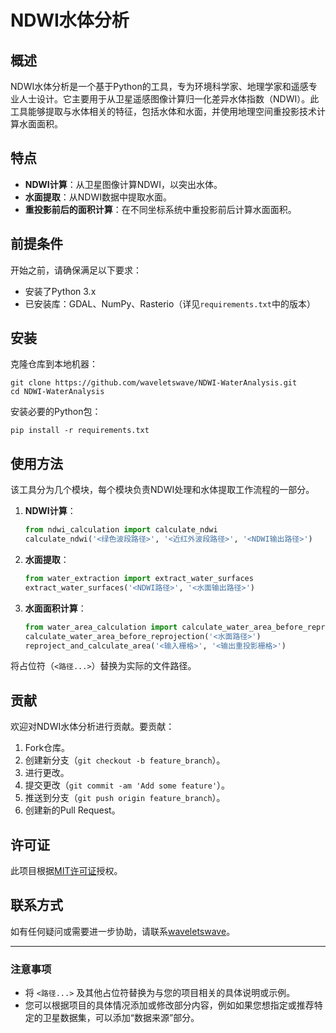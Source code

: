 # NDWI水体分析

## 概述
NDWI水体分析是一个基于Python的工具，专为环境科学家、地理学家和遥感专业人士设计。它主要用于从卫星遥感图像计算归一化差异水体指数（NDWI）。此工具能够提取与水体相关的特征，包括水体和水面，并使用地理空间重投影技术计算水面面积。

## 特点
- **NDWI计算**：从卫星图像计算NDWI，以突出水体。
- **水面提取**：从NDWI数据中提取水面。
- **重投影前后的面积计算**：在不同坐标系统中重投影前后计算水面面积。

## 前提条件
开始之前，请确保满足以下要求：
- 安装了Python 3.x
- 已安装库：GDAL、NumPy、Rasterio（详见`requirements.txt`中的版本）

## 安装
克隆仓库到本地机器：
```
git clone https://github.com/waveletswave/NDWI-WaterAnalysis.git
cd NDWI-WaterAnalysis
```

安装必要的Python包：
```
pip install -r requirements.txt
```

## 使用方法
该工具分为几个模块，每个模块负责NDWI处理和水体提取工作流程的一部分。

1. **NDWI计算**： 
   ```python
   from ndwi_calculation import calculate_ndwi
   calculate_ndwi('<绿色波段路径>', '<近红外波段路径>', '<NDWI输出路径>')
   ```

2. **水面提取**：
   ```python
   from water_extraction import extract_water_surfaces
   extract_water_surfaces('<NDWI路径>', '<水面输出路径>')
   ```

3. **水面面积计算**：
   ```python
   from water_area_calculation import calculate_water_area_before_reprojection, reproject_and_calculate_area
   calculate_water_area_before_reprojection('<水面路径>')
   reproject_and_calculate_area('<输入栅格>', '<输出重投影栅格>')
   ```

将占位符（`<路径...>`）替换为实际的文件路径。

## 贡献
欢迎对NDWI水体分析进行贡献。要贡献：
1. Fork仓库。
2. 创建新分支（`git checkout -b feature_branch`）。
3. 进行更改。
4. 提交更改（`git commit -am 'Add some feature'`）。
5. 推送到分支（`git push origin feature_branch`）。
6. 创建新的Pull Request。

## 许可证
此项目根据[MIT许可证](LICENSE)授权。

## 联系方式
如有任何疑问或需要进一步协助，请联系[waveletswave](mailto:yiyuns@andrew.cmu.edu)。

---

### 注意事项
- 将 `<路径...>` 及其他占位符替换为与您的项目相关的具体说明或示例。   
- 您可以根据项目的具体情况添加或修改部分内容，例如如果您想指定或推荐特定的卫星数据集，可以添加“数据来源”部分。
